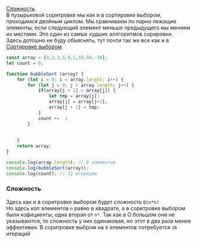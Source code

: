 [Сложность]()<br>
В пузырьковой соритровке мы как и в сортировке выбором, проходимся двойным циклом.
Мы сравниваем по парно лежащие элементы, если следующий элемент меньше предыдущего мы меняем их местами.
Это один из самых худших аллгоритмов сорировки.<br>
Здесь дотошно не буду объяснять, тут почти так же все как и в [Сортировке выбором](https://github.com/Aquariids/Js-Ts-React-etc../blob/main/JavaScript/Algorithms/02%20-%20selection_sort.md#%D1%81%D0%BE%D1%80%D1%82%D0%B8%D1%80%D0%BE%D0%B2%D0%BA%D0%B0-%D0%B2%D1%8B%D0%B1%D0%BE%D1%80%D0%BE%D0%BC).

```javaScript
const array = [9,2,3,5,9,1,10,58,-10];
let count = 0;

function bubbleSort (array) {
    for (let i = 0; i < array.length; i++) {
        for (let j = 0; j < array.length; j++) {
            if(array[j + 1] < array[j]) {
                let tmp = array[j];
                array[j] = array[j+1];
                array[j + 1] = tmp;
            }
            count +=  1
        }
        
        
    }
    return array;
}

console.log(array.length); // 9 элементов
console.log(bubbleSort(array));
console.log(count); // 72 итерации
```
### Сложность
Здесь как и в соритровке выбором будет сложность `O(n*n)`<br>
Но здесь кол элементов `n` равно в квадрате, а в соритровке выбором были кофициенты, одна вторая от `n*`.
Так как в O большом они не указываются, то сложность у них одинаковая, но этот в два раза менее эффективен.
В соритровке выбром на `9` элементов потребуется `36` итераций
